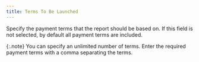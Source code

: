 ```yaml
---
title: Terms To Be Launched
---
```



Specify the payment terms that the report should be based on. If this  field is not selected, by default all payment terms are included.


{:.note}
You can specify an unlimited number of terms.  Enter the required payment terms with a comma separating the terms.

